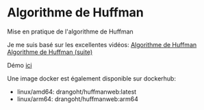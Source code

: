 # Algorithme de Huffman
 Mise en pratique de l'algorithme de Huffman

Je me suis basé sur les excellentes vidéos:
[Algorithme de Huffman](https://www.youtube.com/watch?v=915H9d5U7_E&ab_channel=%C3%80lad%C3%A9couvertedesgraphes)
[Algorithme de Huffman (suite)](https://www.youtube.com/watch?v=7w5gDAlUmXY&ab_channel=%C3%80lad%C3%A9couvertedesgraphes)

Démo [ici](https://huffmanweb.thognard.net)

Une image docker est également disponible sur dockerhub: 
- linux/amd64: drangoht/huffmanweb:latest
- linux/arm64: drangoht/huffmanweb:arm64
